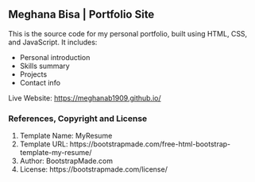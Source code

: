 ## Meghana Bisa | Portfolio Site

This is the source code for my personal portfolio, built using HTML, CSS, and JavaScript.
It includes:
- Personal introduction
- Skills summary
- Projects
- Contact info

Live Website: https://meghanab1909.github.io/

### References, Copyright and License
<ol>
  <li>Template Name: MyResume</li>
  <li>Template URL: https://bootstrapmade.com/free-html-bootstrap-template-my-resume/</li>
  <li>Author: BootstrapMade.com</li>
  <li>License: https://bootstrapmade.com/license/</li>
</ol>




